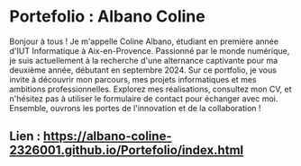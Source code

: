 # Portefolio : Albano Coline

Bonjour à tous ! Je m'appelle Coline Albano, étudiant en première année d'IUT Informatique à Aix-en-Provence. Passionné par le monde numérique, je suis actuellement à la recherche d'une alternance captivante pour ma deuxième année, débutant en septembre 2024. Sur ce portfolio, je vous invite à découvrir mon parcours, mes projets informatiques et mes ambitions professionnelles. Explorez mes réalisations, consultez mon CV, et n'hésitez pas à utiliser le formulaire de contact pour échanger avec moi. Ensemble, ouvrons les portes de l'innovation et de la collaboration !

## Lien : https://albano-coline-2326001.github.io/Portefolio/index.html
